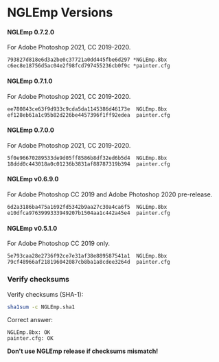 # NGLEmp Versions

#### NGLEmp 0.7.2.0

For Adobe Photoshop 2021, CC 2019-2020.

```
793827d818e6d3a2be0c37721a0dd445fbe6d297 *NGLEmp.8bx
c6ec8e18756d5ac04e2f98fcd797455236cb0f9c *painter.cfg
```

#### NGLEmp 0.7.1.0

For Adobe Photoshop 2021, CC 2019-2020.

```
ee780843ce63f9d933c9cda5da1145386d46173e  NGLEmp.8bx
ef128eb61a1c95b82d226be4457396f1ff92edea  painter.cfg
```

#### NGLEmp 0.7.0.0

For Adobe Photoshop 2021, CC 2019-2020.

```
5f0e96670289533de9d05ff8586b8df32ed6b5d4  NGLEmp.8bx
18ddd0c443018a0c01236b3831af88787319b394  painter.cfg
```

#### NGLEmp v0.6.9.0

For Adobe Photoshop CC 2019 and Adobe Photoshop 2020 pre-release.

```
6d2a3186ba475a1692fd5342b9aa27c30a4ca6f5  NGLEmp.8bx
e10dfca9763999333949207b1504aa1c442a45e4  painter.cfg
```

#### NGLEmp v0.5.1.0

For Adobe Photoshop CC 2019 only.

```
5e793caa28e2736f92ce7e31af38e889587541a1  NGLEmp.8bx
79cf48966af218196042087cb8ba1a8cdee3264d  painter.cfg
```

### Verify checksums

Verify checksums (SHA-1):

```sh
sha1sum -c NGLEmp.sha1
```

Correct answer:

```
NGLEmp.8bx: OK
painter.cfg: OK
```

**Don't use NGLEmp release if checksums mismatch!**
